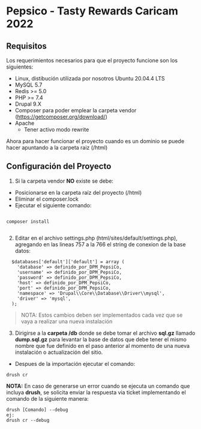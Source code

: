 # Pepsico - Tasty Rewards Caricam 2022

## Requisitos

Los requerimientos necesarios para que el proyecto funcione son los siguientes:

- Linux, distibución utilizada por nosotros Ubuntu 20.04.4 LTS
- MySQL 5.7
- Redis >= 5.0
- PHP >= 7.4
- Drupal 9.X
- Composer para poder emplear la carpeta vendor (https://getcomposer.org/download/)
- Apache
  - Tener activo modo rewrite

Ahora para hacer funcionar el proyecto cuando es un dominio se puede hacer apuntando a la carpeta raiz (/html)

## Configuración del Proyecto

1. Si la carpeta vendor **NO** existe se debe:

- Posicionarse en la carpeta raíz del proyecto (/html)
- Eliminar el composer.lock
- Ejecutar el siguiente comando:

```

composer install


```

2. Editar en el archivo settings.php (html/sites/default/settings.php), agregando en las lineas 757 a la 766 el string de conexion de la base datos:

```
  $databases['default']['default'] = array (
    'database' => definido_por_DPM_PepsiCo,
    'username' => definido_por_DPM_PepsiCo,
    'password' => definido_por_DPM_PepsiCo,
    'host' => definido_por_DPM_PepsiCo,
    'port' => definido_por_DPM_PepsiCo,
    'namespace' => 'Drupal\\Core\\Database\\Driver\\mysql',
    'driver' => 'mysql',
  );
```

> NOTA: Estos cambios deben ser implementados cada vez que se vaya a realizar una nueva instalación 


3. Dirigirse a la **carpeta /db** donde se debe tomar el archivo  **sql.gz** llamado  **dump.sql.gz** para levantar la base de datos que debe tener el mismo nombre que fue definido en el paso anterior al momento de una nueva instalación o actualización del sitio.

- Despues de la importación ejecutar el comando:

```
drush cr

```

**NOTA:** En caso de generarse un error cuando se ejecuta un comando que incluya **drush**, se solicita enviar la respuesta via ticket implementando el comando de la siguiente manera:

```
drush [Comando] --debug
ej:
drush cr --debug

```
